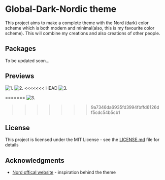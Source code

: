 # Global-Dark-Nordic theme

This project aims to make a complete theme with the Nord (dark) color scheme which is both modern and minimal(also, this is my favourite color scheme).
This will combine my creations and also creations of other people.

## Packages

To be updated soon...

## Previews
![1.](https://github.com/AnubisZ9/Global-Dark-Nordic-theme/blob/master/Dotfiles/previews/scrot1.png)
![2.](https://github.com/AnubisZ9/Global-Dark-Nordic-theme/blob/master/Dotfiles/previews/scrot2.png)
<<<<<<< HEAD
![3.](https://github.com/AnubisZ9/Global-Dark-Nordic-theme/blob/master/Dotfiles/previews/scrot3.png)

=======
![3.](https://github.com/AnubisZ9/Global-Dark-Nordic-theme/blob/master/Dotfiles/previews/scrot4.png)
>>>>>>> 9a7346da6935fd3994fbffd6126df5cdc54b5cb1

## License

This project is licensed under the MIT License - see the [LICENSE.md](LICENSE.md) file for details

## Acknowledgments

* [Nord offical website](https://www.nordtheme.com/) - inspiration behind the theme
